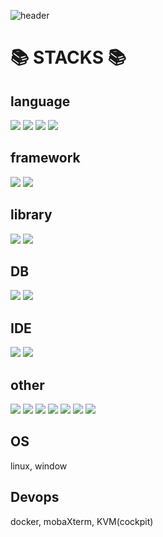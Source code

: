 ![header](https://capsule-render.vercel.app/api?type=waving&color=A1E5B2&height=300&section=header&text=muaa's%20github&fontSize=50&fontColor=ffffff)

# 📚 STACKS 📚

## language
<img src="https://img.shields.io/badge/java-007396?style=flat-square&logo=java&logoColor=white"> <img src="https://img.shields.io/badge/html5-E34F26?style=flat-square&logo=html5&logoColor=white">
<img src="https://img.shields.io/badge/css-1572B6?style=flat-square&logo=css3&logoColor=white"> <img src="https://img.shields.io/badge/javascript-F7DF1E?style=flat-square&logo=javascript&logoColor=black">

## framework
<img src="https://img.shields.io/badge/spring-6DB33F?style=flat-square&logo=spring&logoColor=white"> <img src="https://img.shields.io/badge/springboot-6DB33F?style=flat-square&logo=springboot&logoColor=white">

## library
<img src="https://img.shields.io/badge/jquery-0769AD?style=flat-square&logo=jquery&logoColor=white"> <img src="https://img.shields.io/badge/springboot Websocket-6DB33F?style=flat-square&logo=springboot&logoColor=white">

## DB
<img src="https://img.shields.io/badge/oracle-F80000?style=flat-square&logo=oracle&logoColor=white"> <img src="https://img.shields.io/badge/mysql-4479A1?style=flat-square&logo=mysql&logoColor=white">

## IDE
<img src="https://img.shields.io/badge/intellij IDE-000000?style=flat-square&logo=intellijidea&logoColor=white"> <img src="https://img.shields.io/badge/eclipse IDE-2C2255?style=flat-square&logo=eclipseide&logoColor=white">

## other
<img src="https://img.shields.io/badge/apache tomcat-F8DC75?style=flat-square&logo=apachetomcat&logoColor=white"> <img src="https://img.shields.io/badge/gradle-02303A?style=flat-square&logo=gradle&logoColor=white">
<img src="https://img.shields.io/badge/maven-C71A36?style=flat-square&logo=Apache Maven&logoColor=white"> <img src="https://img.shields.io/badge/github-181717?style=flat-square&logo=github&logoColor=white">
<img src="https://img.shields.io/badge/notion-000000?style=flat-square&logo=Notion&logoColor=white"> <img src="https://img.shields.io/badge/thymeleaf-005F0F?style=flat-square&logo=Thymeleaf&logoColor=white">
<img src="https://img.shields.io/badge/servlet-000000?style=flat-square&logoColor=white">

## OS
linux, window

## Devops
docker, mobaXterm, KVM(cockpit)
